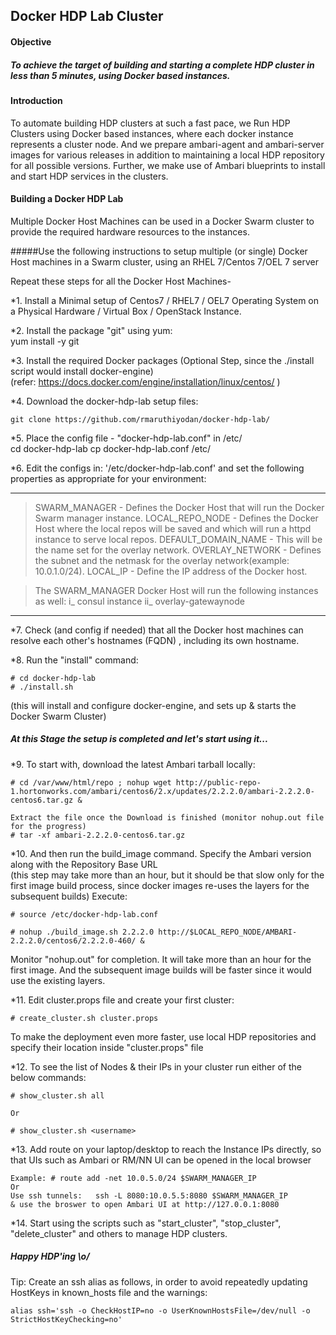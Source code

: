 ## Docker HDP Lab Cluster

#### Objective

##### To achieve the target of building and starting a complete HDP cluster in less than 5 minutes, using Docker based instances.


#### Introduction

To automate building HDP clusters at such a fast pace, we Run HDP Clusters using Docker based instances, where each docker instance represents a cluster node.
And we prepare ambari-agent and ambari-server images for various releases in addition to maintaining a local HDP repository for all possible versions.
Further, we make use of Ambari blueprints to install and start HDP services in the clusters.


#### Building a Docker HDP Lab

Multiple Docker Host Machines can be used in a Docker Swarm cluster to provide the required hardware resources to the instances.

#####Use the following instructions to setup multiple (or single) Docker Host machines in a Swarm cluster, using an RHEL 7/Centos 7/OEL 7 server


Repeat these steps for all the Docker Host Machines-

*1. Install a Minimal setup of Centos7 / RHEL7 / OEL7 Operating System on a Physical Hardware / Virtual Box / OpenStack Instance.  

*2. Install the package "git" using yum:  
	yum install -y git  

*3. Install the required Docker packages (Optional Step, since the ./install script would install docker-engine)  
  (refer: https://docs.docker.com/engine/installation/linux/centos/ )

*4. Download the docker-hdp-lab setup files:

	git clone https://github.com/rmaruthiyodan/docker-hdp-lab/

*5. Place the config file - "docker-hdp-lab.conf" in /etc/  
	cd docker-hdp-lab
	cp docker-hdp-lab.conf /etc/

*6. Edit the configs in: '/etc/docker-hdp-lab.conf' and set the following properties as appropriate for your environment:

---

> SWARM_MANAGER  -  Defines the Docker Host that will run the Docker Swarm manager instance.
> LOCAL_REPO_NODE  -  Defines the Docker Host where the local repos will be saved and which will run a httpd instance to serve local repos.
> DEFAULT_DOMAIN_NAME  -  This will be the name set for the overlay network.
> OVERLAY_NETWORK  -  Defines the subnet and the netmask for the overlay network(example: 10.0.1.0/24).
> LOCAL_IP  -  Define the IP address of the Docker host.  
  
>  The SWARM_MANAGER Docker Host will run the following instances as well:
>  i_ consul instance
>  ii_ overlay-gatewaynode

---

*7. Check (and config if needed) that all the Docker host machines can resolve each other's hostnames (FQDN) , including its own hostname.

*8. Run the "install" command:

	# cd docker-hdp-lab
	# ./install.sh
  (this  will install and configure docker-engine, and sets up & starts the Docker Swarm Cluster)


##### At this Stage the setup is completed and let's start using it...


*9. To start with, download the latest Ambari tarball locally:

	# cd /var/www/html/repo ; nohup wget http://public-repo-1.hortonworks.com/ambari/centos6/2.x/updates/2.2.2.0/ambari-2.2.2.0-centos6.tar.gz &

	Extract the file once the Download is finished (monitor nohup.out file for the progress)
	# tar -xf ambari-2.2.2.0-centos6.tar.gz


*10. And then run the build_image command. Specify the Ambari version along with the Repository Base URL  
(this step may take more than an hour, but it should be that slow only for the first image build process, since docker images re-uses the layers for the subsequent builds)
Execute:

	# source /etc/docker-hdp-lab.conf

	# nohup ./build_image.sh 2.2.2.0 http://$LOCAL_REPO_NODE/AMBARI-2.2.2.0/centos6/2.2.2.0-460/ &

Monitor "nohup.out" for completion. It will take more than an hour for the first image. And the subsequent image builds will be faster since it would use the existing layers.


*11. Edit cluster.props file and create your first cluster:

	# create_cluster.sh cluster.props
To make the deployment even more faster, use local HDP repositories and specify their location inside "cluster.props" file


*12. To see the list of Nodes & their IPs in your cluster run either of the below commands:

	# show_cluster.sh all

	Or

	# show_cluster.sh <username>  
	
*13. Add route on your laptop/desktop to reach the Instance IPs directly, so that UIs such as Ambari or RM/NN UI can be opened in the local browser

	Example: # route add -net 10.0.5.0/24 $SWARM_MANAGER_IP  
	Or 
	Use ssh tunnels:   ssh -L 8080:10.0.5.5:8080 $SWARM_MANAGER_IP  
	& use the broswer to open Ambari UI at http://127.0.0.1:8080

*14. Start using the scripts such as "start_cluster", "stop_cluster", "delete_cluster" and others to manage HDP clusters.

#####	Happy HDP'ing \o/


Tip:  Create an ssh alias as follows, in order to avoid repeatedly updating HostKeys in known_hosts file and the warnings:

	alias ssh='ssh -o CheckHostIP=no -o UserKnownHostsFile=/dev/null -o StrictHostKeyChecking=no'
